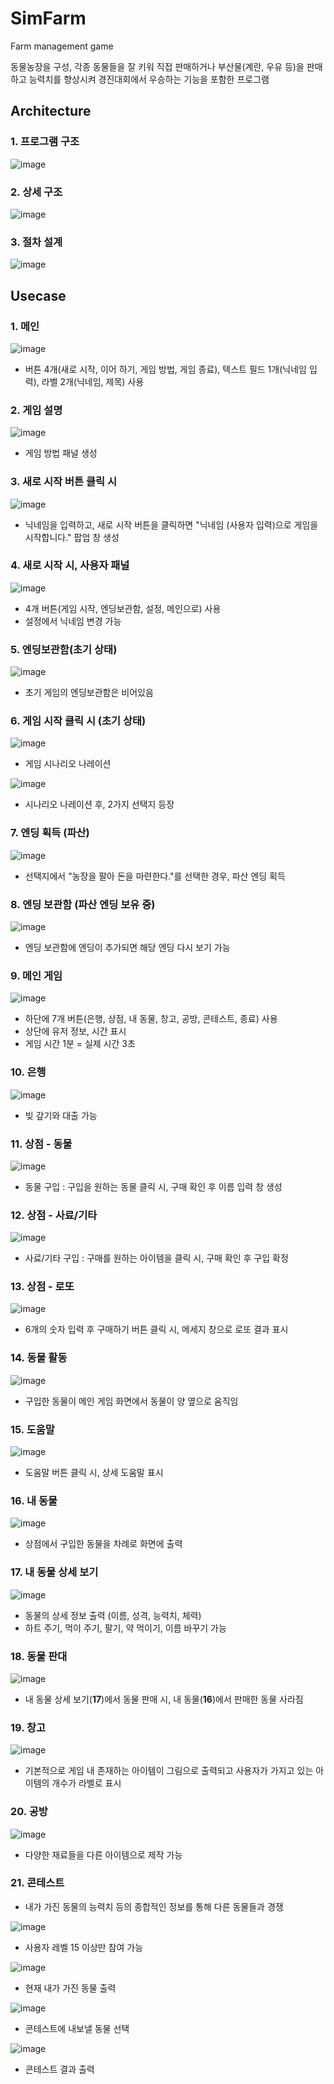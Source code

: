 # SimFarm
 Farm management game
 
 동물농장을 구성, 각종 동물들을 잘 키워 직접 판매하거나 부산물(계란, 우유 등)을 판매하고 능력치를 향상시켜 경진대회에서 우승하는 기능을 포함한 프로그램 

## Architecture

### 1. 프로그램 구조 

![image](https://user-images.githubusercontent.com/53864655/72232926-9cb4ff80-3607-11ea-8f5e-de317738fc7a.png)


### 2. 상세 구조

![image](https://user-images.githubusercontent.com/53864655/72232899-6ecfbb00-3607-11ea-98b7-903ee1e5fe9f.png)


### 3. 절차 설계 

![image](https://user-images.githubusercontent.com/53864655/72232904-78f1b980-3607-11ea-962e-cc73b150b995.png)



## Usecase

### 1. 메인 

![image](https://user-images.githubusercontent.com/53864655/72232960-dbe35080-3607-11ea-9df5-8b8506a4ed3f.png)

* 버튼 4개(새로 시작, 이어 하기, 게임 방법, 게임 종료), 텍스트 필드 1개(닉네임 입력), 라벨 2개(닉네임, 제목) 사용

### 2. 게임 설명

![image](https://user-images.githubusercontent.com/53864655/72232966-e4d42200-3607-11ea-86b8-639d23aea80a.png)

* 게임 방법 패널 생성

### 3. 새로 시작 버튼 클릭 시

![image](https://user-images.githubusercontent.com/53864655/72233017-24027300-3608-11ea-9f84-05413c80dea8.png)

* 닉네임을 입력하고, 새로 시작 버튼을 클릭하면 "닉네임 (사용자 입력)으로 게임을 시작합니다." 팝업 창 생성

### 4. 새로 시작 시, 사용자 패널 

![image](https://user-images.githubusercontent.com/53864655/72233019-282e9080-3608-11ea-9cbf-1030fbb01466.png)

* 4개 버튼(게임 시작, 엔딩보관함, 설정, 메인으로) 사용 
* 설정에서 닉네임 변경 가능

### 5. 엔딩보관함(초기 상태)

![image](https://user-images.githubusercontent.com/53864655/72233102-9c693400-3608-11ea-858d-21c95ccf2789.png)

* 초기 게임의 엔딩보관함은 비어있음

### 6. 게임 시작 클릭 시 (초기 상태)

![image](https://user-images.githubusercontent.com/53864655/72233122-b6a31200-3608-11ea-825b-ea36d09dc256.png)

* 게임 시나리오 나레이션

![image](https://user-images.githubusercontent.com/53864655/72233136-c884b500-3608-11ea-9cb6-4ffeab1a99e1.png)

* 시나리오 나레이션 후, 2가지 선택지 등장

### 7. 엔딩 획득 (파산)

![image](https://user-images.githubusercontent.com/53864655/72233192-1bf70300-3609-11ea-80af-49355262a675.png)

* 선택지에서 "농장을 팔아 돈을 마련한다."를 선택한 경우, 파산 엔딩 획득

### 8. 엔딩 보관함 (파산 엔딩 보유 중)

![image](https://user-images.githubusercontent.com/53864655/72233208-4052df80-3609-11ea-95ba-230eb226eb9d.png)

* 엔딩 보관함에 엔딩이 추가되면 해당 엔딩 다시 보기 가능

### 9. 메인 게임

![image](https://user-images.githubusercontent.com/53864655/72233224-62e4f880-3609-11ea-8c94-a8d08bbf83e4.png)

* 하단에 7개 버튼(은행, 상점, 내 동물, 창고, 공방, 콘테스트, 종료) 사용
* 상단에 유저 정보, 시간 표시
* 게임 시간 1분 = 실제 시간 3초

### 10. 은행

![image](https://user-images.githubusercontent.com/53864655/72233228-6aa49d00-3609-11ea-8a74-6a8e6eac6b30.png)

* 빚 갚기와 대출 가능

### 11. 상점 - 동물

![image](https://user-images.githubusercontent.com/53864655/72233237-74c69b80-3609-11ea-9105-62f02b805791.png)

* 동물 구입 : 구입을 원하는 동물 클릭 시, 구매 확인 후 이름 입력 창 생성

### 12. 상점 - 사료/기타

![image](https://user-images.githubusercontent.com/53864655/72233239-7728f580-3609-11ea-8589-4974d9e66f74.png)

* 사료/기타 구입 : 구매를 원하는 아이템을 클릭 시, 구매 확인 후 구입 확정

### 13. 상점 - 로또 

![image](https://user-images.githubusercontent.com/53864655/72233244-798b4f80-3609-11ea-97a5-a7c9129b8c4f.png)

* 6개의 숫자 입력 후 구매하기 버튼 클릭 시, 메세지 창으로 로또 결과 표시

### 14. 동물 활동

![image](https://user-images.githubusercontent.com/53864655/72233245-7beda980-3609-11ea-989e-2d2a95b32a64.png)

* 구입한 동물이 메인 게임 화면에서 동물이 양 옆으로 움직임

### 15. 도움말

![image](https://user-images.githubusercontent.com/53864655/72233248-7db76d00-3609-11ea-8834-288de47e1001.png)

* 도움말 버튼 클릭 시, 상세 도움말 표시

### 16. 내 동물

![image](https://user-images.githubusercontent.com/53864655/72233252-7f813080-3609-11ea-9ae2-9fc6128f20eb.png)

* 상점에서 구입한 동물을 차례로 화면에 출력

### 17. 내 동물 상세 보기

![image](https://user-images.githubusercontent.com/53864655/72233255-81e38a80-3609-11ea-8074-e474630c13a9.png)

* 동물의 상세 정보 출력 (이름, 성격, 능력치, 체력)
* 하트 주기, 먹이 주기, 팔기, 약 먹이기, 이름 바꾸기 가능

### 18. 동물 판대

![image](https://user-images.githubusercontent.com/53864655/72233337-12ba6600-360a-11ea-9323-3b5bdb0108a4.png)

* 내 동물 상세 보기(**17**)에서 동물 판매 시, 내 동물(**16**)에서 판매한 동물 사라짐

### 19. 창고

![image](https://user-images.githubusercontent.com/53864655/72233339-15b55680-360a-11ea-8686-939c32139f8f.png)

* 기본적으로 게임 내 존재하는 아이템이 그림으로 출력되고 사용자가 가지고 있는 아이템의 개수가 라벨로 표시

### 20. 공방

![image](https://user-images.githubusercontent.com/53864655/72233340-1817b080-360a-11ea-97d5-1ae3bfe67670.png)

* 다양한 재료들을 다른 아이템으로 제작 가능

### 21. 콘테스트

* 내가 가진 동물의 능력치 등의 종합적인 정보를 통해 다른 동물들과 경쟁

![image](https://user-images.githubusercontent.com/53864655/72233342-1cdc6480-360a-11ea-9205-0c740815979d.png)

* 사용자 레벨 15 이상만 참여 가능

![image](https://user-images.githubusercontent.com/53864655/72233344-1e0d9180-360a-11ea-9411-ff15dce8f750.png)

* 현재 내가 가진 동물 출력

![image](https://user-images.githubusercontent.com/53864655/72233347-206feb80-360a-11ea-92e8-47d6a457310e.png)

* 콘테스트에 내보낼 동물 선택

![image](https://user-images.githubusercontent.com/53864655/72233350-2239af00-360a-11ea-8024-9e712896bb4e.png)

* 콘테스트 결과 출력
